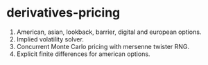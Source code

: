 # derivatives-pricing
1. American, asian, lookback, barrier, digital and european options.
2. Implied volatility solver.
3. Concurrent Monte Carlo pricing with mersenne twister RNG.
4. Explicit finite differences for american options.
